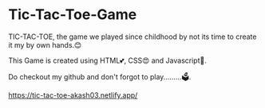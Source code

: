 # Tic-Tac-Toe-Game


TIC-TAC-TOE, the game we played since childhood by not its time to create it my by own hands.😊

This Game is created using HTML💕, CSS😍 and Javascript🧠.

Do checkout my github and don't forgot to play.........🗳️.

https://tic-tac-toe-akash03.netlify.app/
